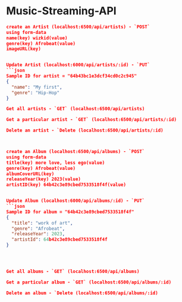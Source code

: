 ﻿# Music-Streaming-API

```json
create an Artist (localhost:6500/api/artists) - `POST`
using form-data
name(key) wizkid(value)
genre(key) Afrobeat(value)
imageURL(key) 


Update Artist (localhost:6000/api/artists/:id) - `PUT`
```json
Sample ID for artist = "64b43bc1e3dcf34cd0c2c945"
{
  "name": "My first",
  "genre": "Hip-Hop"
}

Get all artists - `GET` (localhost:6500/api/artists)

Get a particular artist - `GET` (localhost:6500/api/artists/:id)

Delete an artist - `Delete (localhost:6500/api/artists/:id)



create an Album (localhost:6500/api/albums) - `POST`
using form-data
title(key) more love, less ego(value)
genre(key) Afrobeat(value)
albumCoverURL(key)
releaseYear(key) 2023(value)
artistID(key) 64b42c3e89cbed7533518f4f(value)


Update Album (localhost:6000/api/albums/:id) - `PUT`
```json
Sample ID for album = "64b42c3e89cbed7533518f4f"
{
  "title": "work of art",
  "genre": "Afrobeat",
  "releaseYear": 2023,
  "artistId": 64b42c3e89cbed7533518f4f
}




Get all albums - `GET` (localhost:6500/api/albums)

Get a particular album - `GET` (localhost:6500/api/albums/:id)

Delete an album - `Delete (localhost:6500/api/albums/:id)

